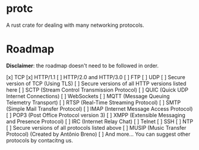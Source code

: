 # protc
A rust crate for dealing with many networking protocols.

# Roadmap

**Disclaimer**: the roadmap doesn't need to be followed in order.

[x] TCP
[x] HTTP/1.1
[ ] HTTP/2.0 and HTTP/3.0
[ ] FTP
[ ] UDP
[ ] Secure version of TCP (Using TLS)
[ ] Secure versions of all HTTP versions listed here
[ ] SCTP (Stream Control Transmission Protocol)
[ ] QUIC (Quick UDP Internet Connections)
[ ] WebSockets
[ ] MQTT (Message Queuing Telemetry Transport)
[ ] RTSP (Real-Time Streaming Protocol)
[ ] SMTP (Simple Mail Transfer Protocol)
[ ] IMAP (Internet Message Access Protocol)
[ ] POP3 (Post Office Protocol version 3)
[ ] XMPP (Extensible Messaging and Presence Protocol)
[ ] IRC (Internet Relay Chat)
[ ] Telnet
[ ] SSH
[ ] NTP
[ ] Secure versions of all protocols listed above
[ ] MUSIP (Music Transfer Protocol) (Created by Antônio Breno)
[ ] And more... You can suggest other protocols by contacitng us.